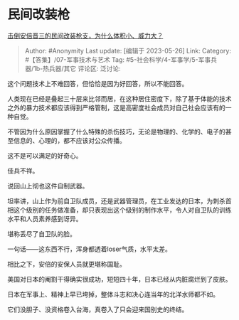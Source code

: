# 民间改装枪
[击倒安倍晋三的民间改装枪支，为什么体积小、威力大？](https://www.zhihu.com/question/573080860/answer/3044837948)

> Author: #Anonymity
> Last update: [编辑于 2023-05-26]
> Link:
> Category: #【答集】/07-军事技术与艺术
> Tag: #5-社会科学/4-军事学/5-军事兵器/1b-热兵器/其它
> 评论区:
> 泛讨论:

这个问题技术上不难回答，但恰恰是因为好回答，所以不能回答。

人类现在已经是叠起三十层来比邻而居，在这种居住密度下，除了基于体能的技术之外的暴力技术都应该得到严格管制，这是高密度社会成员对自己社会应该有的一种自觉。

不管因为什么原因掌握了什么特殊的杀伤技巧，无论是物理的、化学的、电子的甚至信息的、心理的，都不应该对公众传播。

这不是可以满足的好奇心。

佳兵不祥。

说回山上彻也这件自制武器。

坦率讲，山上作为前自卫队成员，还是武器管理员，在工业发达的日本，为刺杀首相这个级别的任务做准备，却只表现出这个级别的制作水平，令人对自卫队的训练水平和人员素养感到讶异。

堪称丢尽了自卫队的脸。

一句话——这东西不行，浑身都透着loser气质，水平太差。

相比之下，安倍的安保人员就更堪称国耻。

美国对日本的阉割干得确实很成功，短短四十年，日本已经从内脏腐烂到了皮肤。

日本在军事上、精神上早已垮掉，整体斗志和决心连当年的北洋水师都不如。

它们没胆子、没资格卷入台海，真卷入了只会迎来国别史的终结。
